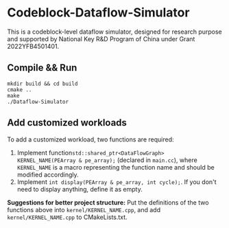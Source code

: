 # Codeblock-Dataflow-Simulator

This is a codeblock-level dataflow simulator, designed for research purpose and supported by National Key R&D Program of China under Grant 2022YFB4501401.

## Compile && Run
```
mkdir build && cd build
cmake ..
make
./Dataflow-Simulator
```

## Add customized workloads
To add a customized workload, two functions are required:
1. Implement function`std::shared_ptr<DataFlowGraph> KERNEL_NAME(PEArray & pe_array);` (declared in `main.cc`), where `KERNEL_NAME` is a macro representing the function name and should be modified accordingly.
2. Implement `int display(PEArray & pe_array, int cycle);`. If you don't need to display anything, define it as empty.

**Suggestions for better project structure:** Put the definitions of the two functions above into `kernel/KERNEL_NAME.cpp`, and add `kernel/KERNEL_NAME.cpp` to CMakeLists.txt.


